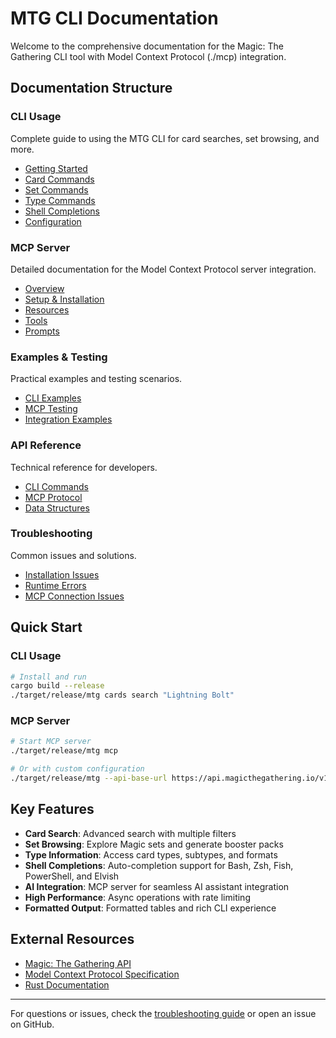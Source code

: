 # MTG CLI Documentation

Welcome to the comprehensive documentation for the Magic: The Gathering CLI tool with Model Context Protocol (./mcp) integration.

## Documentation Structure

### CLI Usage

Complete guide to using the MTG CLI for card searches, set browsing, and more.

- [Getting Started](./cli/getting-started.md)
- [Card Commands](./cli/cards.md)
- [Set Commands](./cli/sets.md)
- [Type Commands](./cli/types.md)
- [Shell Completions](./cli/completions.md)
- [Configuration](./cli/configuration.md)

### MCP Server

Detailed documentation for the Model Context Protocol server integration.

- [Overview](./mcp/overview.md)
- [Setup & Installation](./mcp/setup.md)
- [Resources](./mcp/resources.md)
- [Tools](./mcp/tools.md)
- [Prompts](./mcp/prompts.md)

### Examples & Testing

Practical examples and testing scenarios.

- [CLI Examples](examples/cli-examples.md)
- [MCP Testing](examples/mcp-testing.md)
- [Integration Examples](examples/integration-examples.md)

### API Reference

Technical reference for developers.

- [CLI Commands](api/cli-reference.md)
- [MCP Protocol](api/mcp-reference.md)
- [Data Structures](api/data-structures.md)

### Troubleshooting

Common issues and solutions.

- [Installation Issues](troubleshooting/installation.md)
- [Runtime Errors](troubleshooting/runtime.md)
- [MCP Connection Issues](troubleshooting/mcp.md)

## Quick Start

### CLI Usage

```bash
# Install and run
cargo build --release
./target/release/mtg cards search "Lightning Bolt"
```

### MCP Server

```bash
# Start MCP server
./target/release/mtg mcp

# Or with custom configuration
./target/release/mtg --api-base-url https://api.magicthegathering.io/v1 mcp
```

## Key Features

- **Card Search**: Advanced search with multiple filters
- **Set Browsing**: Explore Magic sets and generate booster packs
- **Type Information**: Access card types, subtypes, and formats
- **Shell Completions**: Auto-completion support for Bash, Zsh, Fish, PowerShell, and Elvish
- **AI Integration**: MCP server for seamless AI assistant integration
- **High Performance**: Async operations with rate limiting
- **Formatted Output**: Formatted tables and rich CLI experience

## External Resources

- [Magic: The Gathering API](https://magicthegathering.io/)
- [Model Context Protocol Specification](https://spec.modelcontextprotocol.io/)
- [Rust Documentation](https://doc.rust-lang.org/)

---

For questions or issues, check the [troubleshooting guide](troubleshooting/) or open an issue on GitHub.
